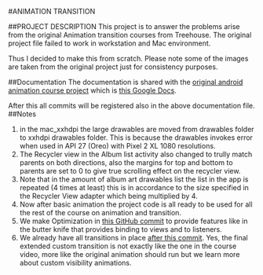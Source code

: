 #ANIMATION TRANSITION

##PROJECT DESCRIPTION
This project is to answer the problems arise from the 
original Animation transition courses from Treehouse. The 
original project file failed to work in workstation and Mac
environment.

Thus I decided to make this from scratch. Please note some
of the images are taken from the original project just for
consistency purposes.

##Documentation
The documentation is shared with the  [original android animation course project](https://github.com/mooracle/android-animations-transitions)
which is [this Google Docs](https://docs.google.com/document/d/16d5h4MTKKhYKzeFlnYeTuba7MuR7mOipVhwBgLFxi-0/edit?usp=sharing).

After this all commits will be registered also in the 
above documentation file.
##Notes
1. in the mac_xxhdpi the large drawables are moved from drawables folder to xxhdpi drawables folder. This is because the 
drawables invokes error when used in API 27 (Oreo) with Pixel 2 XL 1080 resolutions. 
2. The Recycler view in the Album list activity also changed to trully match parents on both directions, also the margins for
top and bottom to parents are set to 0 to give true scrolling effect on the recycler view. 
3. Note that in the amount of album art drawables list the list in the app is repeated (4 times at least) this is in accordance to the size specified in the Recycler View adapter which being multiplied by 4.
4. Now after basic animation the project code is all ready to be used for all the
rest of the course on animation and transition.
5. We make Optimization in [this GitHub commit](https://github.com/mooracle/AnimationTransition/commit/0ef4b368c5c4215271ac99c3d1a59907ecc76025) to provide features like in the butter knife that provides binding to views and to listeners.
6. We already have all transitions in place [after this commit](https://github.com/mooracle/AnimationTransition/commit/b8ffb7fc3a483adafe5901845980ca8974fb9e5e). 
Yes, the final extended custom transition is not exactly like the one in the course video, more like the original animation should run but we learn more about custom visibility animations.

